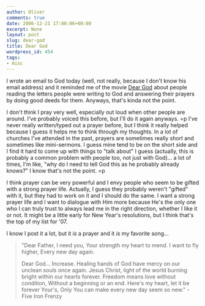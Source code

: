 ```yaml
---
author: Oliver
comments: true
date: 2006-12-21 17:00:06+00:00
excerpt: None
layout: post
slug: dear-god
title: Dear God
wordpress_id: 454
tags:
- misc
---
```


I wrote an email to God today (well, not really, because I don't know his email address) and it reminded me of  the movie <a href="http://www.imdb.com/title/tt0116059/">Dear God</a> about people reading the letters people were writing to God and answering their prayers by doing good deeds for them.  Anyways, that's kinda not the point.

I don't think I pray very well, especially out loud when other people are around.  I've probably voiced this before, but I'll do it again anyways. =p  I've never really written/typed out a prayer before, but I think it really helped because I guess it helps me to think through my thoughts.  In a lot of churches I've attended in the past, prayers are sometimes really short and sometimes like mini-sermons.  I guess mine tend to be on the short side and I find it hard to come up with things to "talk about" I guess (actually, this is probably a common problem with people too, not just with God)... a lot of times, I'm like, "why do I need to tell God this as he probably already knows?"  I know that's not the point. =p

I think prayer can be very powerful and I envy people who seem to be gifted with a strong prayer life.  Actually, I guess they probably weren't "gifted" with it, but they had to work on it and I should do the same.  I want a strong prayer life and I want to dialogue with Him more because He's the only one who I can truly trust to always lead me in the right direction, whether I like it or not.  It might be a little early for New Year's resolutions, but I think that's the top of my list for '07.

I know I post it a lot, but it <i>is</i> a prayer and it <i>is</i> my favorite song...

<blockquote class="lyrics">"Dear Father, I need you,
Your strength my heart to mend.
I want to fly higher,
Every new day again.

Dear God...
Increase.
Healing hands of God have mercy on our unclean souls once again.
Jesus Christ, light of the world burning bright within our hearts forever.
Freedom means love without condition,
Without a beginning or an end.
Here's my heart, let it be forever Your's,
Only You can make every new day seem so new." - Five Iron Frenzy</blockquote>